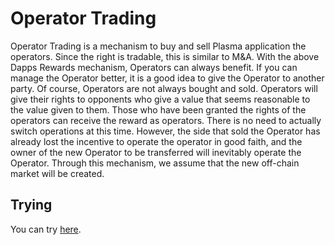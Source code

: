 # Operator Trading

Operator Trading is a mechanism to buy and sell Plasma application the operators. Since the right is tradable, this is similar to M&A. With the above Dapps Rewards mechanism, Operators can always benefit. If you can manage the Operator better, it is a good idea to give the Operator to another party. Of course, Operators are not always bought and sold. Operators will give their rights to opponents who give a value that seems reasonable to the value given to them. Those who have been granted the rights of the operators can receive the reward as operators. There is no need to actually switch operations at this time. However, the side that sold the Operator has already lost the incentive to operate the operator in good faith, and the owner of the new Operator to be transferred will inevitably operate the Operator. Through this mechanism, we assume that the new off-chain market will be created.

## Trying

You can try [here](https://medium.com/stake-technologies/lets-enjoy-plasm-testnet-v3-%E2%91%A0-operator-trading-14cd9db7d732).

